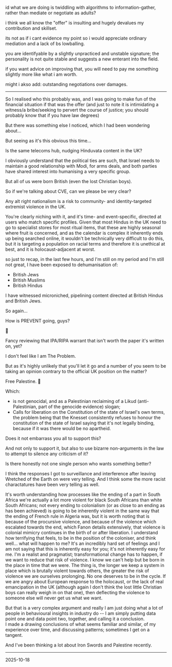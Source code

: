 id what we are doing is twiddling with algorithms to information-gather, rather than mediate or negotiate as adults?  

i think we all know the "offer" is insulting and hugely devalues my contribution and skillset.  

its not as if i cant evidence my point so i would appreciate ordinary mediation and a lack of bs lowballing.  

you are identifyable by a slightly unpracticed and unstable signature; the personality is not quite stable and suggests a new enterant into the field.  

if you want advice on improving that, you will need to pay me something slightly more like what i am worth.  

might i akso add: outstanding negotiations over damages.  

---

So I realised who this probably was, and I was going to make fun of the financial situation if that was the offer (and just to note it is intimidating a witness/a bribe/seeking to pervert the course of justice; you should probably know that if you have law degrees)  

But there was something else I noticed, which I had been wondering about...  

But seeing as it's this obvious this time...  

Is the same telecoms hub, nudging Hinduvata content in the UK?  

I obviously understand that the political ties are such, that Israel needs to maintain a good relationship with Modi, for arms deals, and both parties have shared interest into humanising a very specific group.  

But all of us were born British (even the lost Christian boys).

So if we're talking about CVE, can we please be very clear?  

Any alt right nationalism is a risk to community- and identity-targeted extremist violence in the UK.  

You're clearly niching with it, and it's time- and event-specific, directed at users who match specific profiles. Given that most Hindus in the UK need to go to specialist stores for most ritual items, that these are highly seasonal where fruit is concerned, and as the calendar is complex it inherently ends up being searched online, it wouldn't be technically very difficult to do this, but it is targeting a population on racial terms and therefore it is unethical at best, and it is holocaust-adjacent at worst.  

so just to recap, in the last few hours, and I'm still on my period and I'm still not great, I have been exposed to dehumanisation of:
- British Jews
- British Muslims  
- British Hindus

I have witnessed microniched, pipelining content directed at British Hindus and British Jews.  

So again...  

How is PREVENT going, guys?  

🎪  

Fancy reviewing that IPA/RIPA warrant that isn't worth the paper it's written on, yet?  

I don't feel like I am The Problem.   

But as it's highly unlikely that you'll let it go and a number of you seem to be taking an opinion contrary to the official UK position on the matter?  

Free Palestine. 🍉  

Which:
- is not genocidal, and as a Palestinian reclaiming of a Likud (anti-Palestinian, part of the genocide evidence) slogan;  
- Calls for liberation on the Constitution of the state of Israel's own terms, the problem being that the Knesset consistently refuses to honour the constitution of the state of Israel saying that it's not legally binding, because if it was there would be no apartheid.

Does it not embarrass you all to support this?  

And not only to support it, but also to use bizarre non-arguments in the law to attempt to silence any criticism of it?  

Is there honestly not one single person who wants something better?  

I think the responses I got to surveillance and interference after leaving Wretched of the Earth on were very telling. And I think some the more racist charactatures have been very telling as well.  

It's worth understanding how processes like the ending of a part in South Africa we're actually a lot more violent for black South Africans than white South Africans; not every ending to colonialism (or as close to an ending as has been achieved) is going to be inherently violent in the same way that the ending of French rule in Algeria was, but it is worth noting that is because of the procursive violence, and because of the violence which escalated towards the end, which Fanon details extensively, that violence is colonial mimicry continues in the birth of or after liberation. I understand how terrifying that feels, to be in the position of the coloniser, and think well... what will happen to me? It's an incredibly hard set of feelings and I am not saying that this is inherently easy for you; it's not inherently easy for me. I'm a realist and pragmatist; transformational change has to happen, if we want to reduce that risk of violence. I know we can't help but be born in the place in time that we were. The thing is, the longer we keep a system in place which is brutally violent towards others, the greater the risk of violence we are ourselves prolonging. No one deserves to be in the cycle. If we are angry about European response to the holocaust, or the lack of real emancipation in the UK (although again I don't think the lost little Christian boys can really weigh in on that one), then deflecting the violence to someone else will never get us what we want.  

But that is a very complex argument and really I am just doing what a lot of people in behavioural insights in industry do -- I am simply putting data point one and data point two, together, and calling it a conclusion.  
I made a drawing conclusions of what seems familiar and similar, of my experience over time, and discussing patterns; sometimes I get on a tangent.  

And I've been thinking a lot about Iron Swords and Palestine recently.  

---

2025-10-18  

